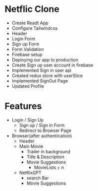 # Netflic Clone

- Create Readt App
- Configure Tailwindcss
- Header
- Login Form
- Sign up Form
- Form Validation
- Firebase setup
- Deploying our app to production
- Create Sign up user account in firebase
- Implemented Sign in user api
- Created redux store with userSlice
- Implemented SignOut Page
- Updated Profile

# Features

- Login / Sign Up
  - Sign up / Sign in Form
  - Redirect to Browser Page
- Browser(after authentication)
  - Header
  - Main Movie
    - Trailer in background
    - Title & Description
    - Movie Suggestions
      - MovieLists + n
  - NetflixGPT
    - search Bar
    - Movie Suggestions
